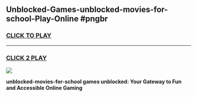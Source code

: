 
## Unblocked-Games-unblocked-movies-for-school-Play-Online #pngbr
<h3>
<a href="https://news.freeplayer.one?title=unblocked-movies-for-school&ref=3">CLICK TO PLAY</a></h3>
<hr>

<h3>
<a href="https://news.freeplayer.one?title=unblocked-movies-for-school&ref=3">CLICK 2 PLAY</a>
  
</h3>

<a href="https://news.freeplayer.one?title=unblocked-movies-for-school&ref=3"><img src="https://clearcache.store/games.png"></a>


**unblocked-movies-for-school games unblocked: Your Gateway to Fun and Accessible Online Gaming**
